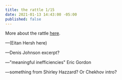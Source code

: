 ```yaml
---
title: the rattle 1/15
date: 2021-01-13 14:43:00 -05:00
published: false
---
```


More about the rattle [here](https://sarahendren.com/2021/01/08/the-rattle-1-slash-8-slash-20/).

—(Eitan Hersh here)

—Denis Johnson excerpt?

—"meaningful inefficiencies" Eric Gordon

—something from Shirley Hazzard? Or Chekhov intro?